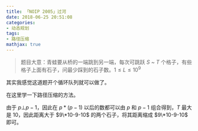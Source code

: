 ```yaml
---
title: 「NOIP 2005」过河
date: 2018-06-25 20:51:08
categories:
- 动态规划
tags:
- 路径压缩
mathjax: true
---
```


> 题目大意：青蛙要从桥的一端跳到另一端，每次可跳跃 $S$ ~ $T$ 个格子，有些格子上面有石子，问最少踩到的石子数。$1≤L≤10^9$

其实我感觉这道题开个循环队列就可以做了。

在这里学一下路径压缩的方法。

由于 $p⊥p-1$，因此在 $p*(p-1)$ 以后的数都可以由 $p$ 和 $p-1$ 组合得到，$T$ 最大是 $10$，因此距离大于 $9\*10-9-10$ 的两个石子，将其距离缩成 $9\*10-9-10$ 即可。
